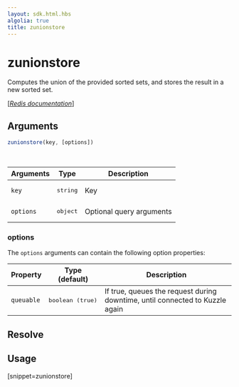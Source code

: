 ```yaml
---
layout: sdk.html.hbs
algolia: true
title: zunionstore
---
```


# zunionstore


Computes the union of the provided sorted sets, and stores the result in a new sorted set.

[[_Redis documentation_]](https://redis.io/commands/zunionstore)

## Arguments

```js
zunionstore(key, [options])

```

<br/>

| Arguments    | Type    | Description |
|--------------|---------|-------------|
| `key` | <pre>string</pre> | Key |
| ``options`` | <pre>object</pre> | Optional query arguments |

### options

The `options` arguments can contain the following option properties:

| Property   | Type (default)   | Description                       |
| ---------- | ------- | --------------------------------- |
| `queuable` | <pre>boolean (true)</pre> | If true, queues the request during downtime, until connected to Kuzzle again |

## Resolve

## Usage

[snippet=zunionstore]
